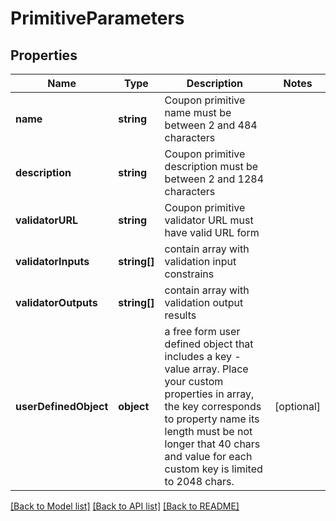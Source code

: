 # PrimitiveParameters

## Properties
Name | Type | Description | Notes
------------ | ------------- | ------------- | -------------
**name** | **string** | Coupon primitive name must be between 2 and 484 characters | 
**description** | **string** | Coupon primitive description must be between 2 and 1284 characters | 
**validatorURL** | **string** | Coupon primitive validator URL must have valid URL form | 
**validatorInputs** | **string[]** | contain array with validation input constrains | 
**validatorOutputs** | **string[]** | contain array with validation output results | 
**userDefinedObject** | **object** | a free form user defined object that includes a key - value array. Place your custom properties in array, the key corresponds to property name its length must be not longer that 40 chars and value for each custom key is limited to 2048 chars. | [optional] 

[[Back to Model list]](../README.md#documentation-for-models) [[Back to API list]](../README.md#documentation-for-api-endpoints) [[Back to README]](../README.md)


